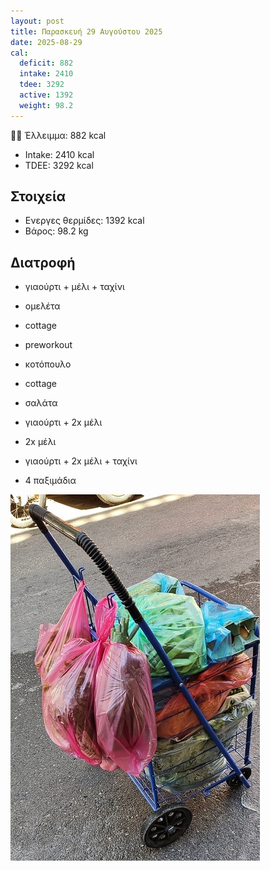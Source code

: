 ```yaml
---
layout: post
title: Παρασκευή 29 Αυγούστου 2025
date: 2025-08-29
cal:
  deficit: 882
  intake: 2410
  tdee: 3292
  active: 1392
  weight: 98.2
---
```


💪🏻 Έλλειμμα: <span class="green">882 kcal</span>

- Intake: 2410 kcal
- ΤDEE: 3292 kcal

## Στοιχεία

- Ενεργες θερμίδες: 1392 kcal
- Βάρος: 98.2 kg

## Διατροφή

- γιαούρτι + μέλι + ταχίνι

- ομελέτα
- cottage
- preworkout

- κοτόπουλο
- cottage
- σαλάτα
- γιαούρτι + 2x μέλι
- 2x μέλι

- γιαούρτι + 2x μέλι + ταχίνι
- 4 παξιμάδια



![pic](/pics/2025-08-29/01.jpg)
